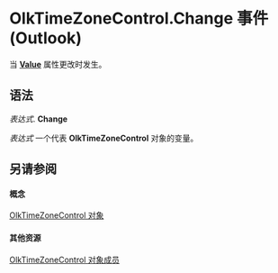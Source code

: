 
# OlkTimeZoneControl.Change 事件 (Outlook)

当  **[Value](05163537-9c47-5c20-1fb2-91ac8d27d0b9.md)** 属性更改时发生。


## 语法

 _表达式_. **Change**

 _表达式_ 一个代表 **OlkTimeZoneControl** 对象的变量。


## 另请参阅


#### 概念


[OlkTimeZoneControl 对象](2138c4fe-1677-f4f0-1a60-dfac20cc1778.md)
#### 其他资源


[OlkTimeZoneControl 对象成员](350ded4c-0118-c278-dabe-c6139aeba1e9.md)